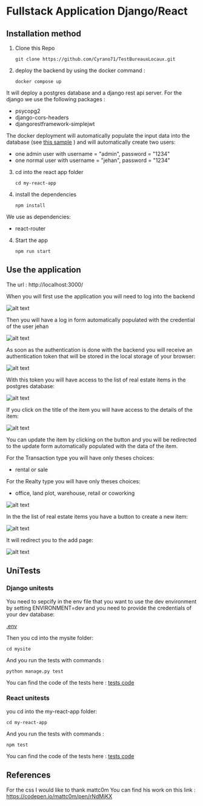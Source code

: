 # Fullstack Application Django/React

## Installation method

1. Clone this Repo

   `git clone https://github.com/Cyrano71/TestBureauxLocaux.git`
   
2. deploy the backend by using the docker command :

   `docker compose up`
   
It will deploy a postgres database and a django rest api server.
For the django we use the following packages :
- psycopg2
- django-cors-headers
- djangorestframework-simplejwt

The docker deployment will automatically populate the input data into the database (see [this sample](mysite/api/fixtures/sample.json) )
and will automatically create two users:
- one admin user with username = "admin", password = "1234"
- one normal user with  username = "jehan", password = "1234"

3. cd into the react app folder

   `cd my-react-app`

4. install the dependencies

   `npm install`
   
We use as dependencies:
- react-router

4. Start the app

   `npm run start`

## Use the application

The url : http://localhost:3000/

When you will first use the application you will need to log into the backend

![alt text](assets/homepage_login.PNG)

Then you will have a log in form automatically populated with the credential of the user jehan

![alt text](assets/loginform.PNG)

As soon as the authentication is done with the backend you will receive an authentication token
that will be stored in the local storage of your browser:

![alt text](assets/localstorage.PNG)

With this token you will have access to the list of real estate items in the postgres database:

![alt text](assets/realestate_page.PNG)

If you click on the title of the item you will have access to the details of the item:

![alt text](assets/realestatedetail_page.PNG)

You can update the item by clicking on the button and you will be redirected to the update form
automatically populated with the data of the item. 

For the Transaction type you will have only theses choices:
- rental or sale

For the Realty type  you will have only theses choices:
- office, land plot, warehouse, retail or coworking

![alt text](assets/updateform_page.PNG)

In the the list of real estate items you have a button to create a new item:

![alt text](assets/realestate_page.PNG)

It will redirect you to the add page:

![alt text](assets/createform_page.PNG)

## UniTests

### Django unitests

You need to sepcify in the env file that you want to use the dev environment by setting ENVIRONMENT=dev
and you need to provide the credentials of your dev database:

[.env](mysite/mysite/.env)

Then you cd into the mysite folder:

 `cd mysite`

And you run the tests with commands :

 `python manage.py test`

You can find the code of the tests here : [tests code](mysite/api/tests.py)

### React unitests

you cd into the my-react-app folder:

 `cd my-react-app`

And you run the tests with commands :

 `npm test`

You can find the code of the tests here : [tests code](my-react-app/src/pages/Products.test.js)

## References

For the css I would like to thank mattc0m
You can find his work on this link : https://codepen.io/mattc0m/pen/rNdMjKX